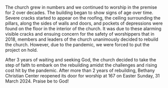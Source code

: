 The church grew in numbers and we continued to worship in the premise for 2 over
decades. The building began to show signs of age over time. Severe cracks
started to appear on the roofing, the ceiling surrounding the pillars, along the
sides of walls and doors, and pockets of depressions were found on the floor in
the interior of the church. It was due to these alarming visible cracks and
ensuing concern for the safety of worshippers that in 2018, members and leaders
of the church unanimously decided to rebuild the church. However, due to the
pandemic, we were forced to put the project on hold.

After 3 years of waiting and seeking God, the church decided to take the step of
faith to embark on the rebuilding amidst the challenges and rising cost hit by
the pandemic. After more than 2 years of rebuilding, Bethany Christian Center
reopened its door for worship at 167 on Easter Sunday, 31 March 2024. Praise be
to God!
